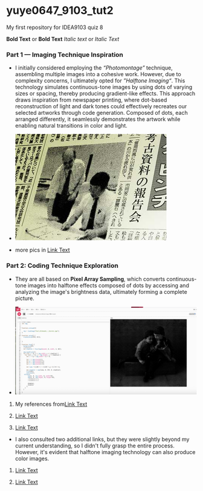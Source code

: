 # yuye0647_9103_tut2
My first repository for IDEA9103 quiz 8

**Bold Text** or __Bold Text__
*Italic text* or _Italic Text_


### Part 1 — Imaging Technique Inspiration 

- I initially considered employing the *“Photomontage”* technique, assembling multiple images into a cohesive work. However, due to complexity concerns, I ultimately opted for *”Halftone Imaging“*. This technology simulates continuous-tone images by using dots of varying sizes or spacing, thereby producing gradient-like effects. This approach draws inspiration from newspaper printing, where dot-based reconstruction of light and dark tones could effectively recreates our selected artworks through code generation. Composed of dots, each arranged differently, it seamlessly demonstrates the artwork while enabling natural transitions in color and light.

- ![An image of newspaper](readmeImages/halftone_plugin_example_newspaper.jpg)

- more pics in [Link Text](https://nullprogram.com/blog/2011/10/13/)

### Part 2: Coding Technique Exploration

- They are all based on **Pixel Array Sampling**, which converts continuous-tone images into halftone effects composed of dots by accessing and analyzing the image's brightness data, ultimately forming a complete picture.

- ![An image of newspaper](readmeImages/Screenshot.jpg)

1. My references from[Link Text](https://editor.p5js.org/chrsgrbr/sketches/mLNDLCYys)

2. [Link Text](https://editor.p5js.org/steffen.reichelt/sketches/HlcVimzBv)

3. [Link Text](https://editor.p5js.org/p5/sketches/Image_Processing:_Pixel_Array)

- I also consulted two additional links, but they were slightly beyond my current understanding, so I didn't fully grasp the entire process. However, it's evident that halftone imaging technology can also produce color images.

1. [Link Text](https://medium.com/@saissi1701/the-art-of-halftone-in-python-how-to-create-subtly-nuanced-images-with-different-techniques-619265604ce8)

2. [Link Text](https://ggcarvalho.dev/posts/imageproc/)
